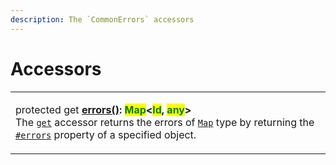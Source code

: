 ```yaml
---
description: The `CommonErrors` accessors
---
```


# Accessors

|                                                                                                                                                                                                                                                                                                                                                                                                                                                                                                                                                                                                                                                                                                                      |
| -------------------------------------------------------------------------------------------------------------------------------------------------------------------------------------------------------------------------------------------------------------------------------------------------------------------------------------------------------------------------------------------------------------------------------------------------------------------------------------------------------------------------------------------------------------------------------------------------------------------------------------------------------------------------------------------------------------------- |
| <p>protected get <a href="get-errors.md"><strong>errors()</strong></a><strong>: </strong><mark style="color:green;"><strong>Map</strong></mark><strong>&#x3C;</strong><mark style="color:green;"><strong>Id</strong></mark><strong>, </strong><mark style="color:green;"><strong>any</strong></mark><strong>></strong><br>The <a href="https://developer.mozilla.org/en-US/docs/Web/JavaScript/Reference/Functions/get"><code>get</code></a> accessor returns the errors of <a href="https://developer.mozilla.org/en-US/docs/Web/JavaScript/Reference/Global_Objects/Map"><code>Map</code></a> type by returning the <a href="../properties/errors.md"><code>#errors</code></a> property of a specified object.</p> |
